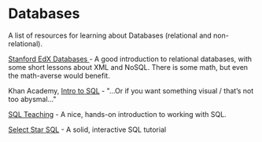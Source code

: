 # Databases

A list of resources for learning about Databases (relational and non-relational).

[Stanford EdX Databases ](http://online.stanford.edu/course/databases-self-paced)- A good introduction to relational databases, with some short lessons about XML and NoSQL.  There is some math, but even the math-averse would benefit.

Khan Academy, [Intro to SQL](https://www.khanacademy.org/computing/computer-programming/sql) - "...Or if you want something visual / that’s not too abysmal…"

[SQL Teaching](https://www.sqlteaching.com) - A nice, hands-on introduction to working with SQL.

[Select Star SQL](https://selectstarsql.com) - A solid, interactive SQL tutorial
